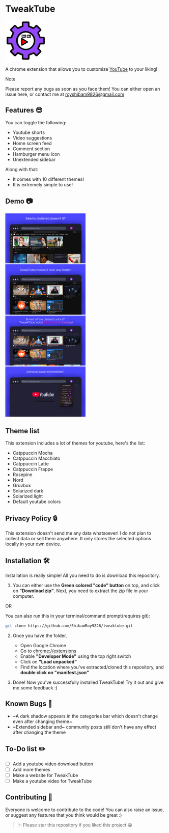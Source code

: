 # TweakTube

![logo](assets/logo_128.png)

A chrome extension that allows you to customize [YouTube](https://youtube.com) to your liking!

> [!NOTE]
> Please report any bugs as soon as you face them! You can either open an issue here, or contact me at royshibam9826@gmail.com

## Features 😎

You can toggle the following:
- Youtube shorts
- Video suggestions
- Home screen feed
- Comment section
- Hamburger menu icon
- Unextended sidebar

Along with that:
- It comes with 10 different themes!
- It is extremely simple to use!

## Demo 📷

<img src="Screenshots/01.png" width="50%">

<img src="Screenshots/02.png" width="50%">

<img src="Screenshots/03.png" width="50%">

<img src="Screenshots/04.png" width="50%">

## Theme list

This extension includes a lot of themes for youtube, here's the list:

- Catppuccin Mocha
- Catppuccin Macchiato
- Catppuccin Latte
- Catppuccin Frappe
- Rosepine
- Nord
- Gruvbox
- Solarized dark
- Solarized light
- Default youtube colors

## Privacy Policy 🔒

This extension doesn't send me any data whatsoever! I do not plan to collect data or sell them anywhere. It only stores the selected options locally in your own device.

## Installation 🛠️

Installation is really simple! All you need to do is download this repository.

1. You can either use the **Green colored "code" button** on top, and click on **"Download zip"**.
Next, you need to extract the zip file in your computer.

OR

You can also run this in your terminal/command prompt(requires git):

```bash
git clone https://github.com/ShibamRoy9826/tweaktube.git
```

2. Once you have the folder, 
    - Open Google Chrome
    - Go to [chrome://extensions](chrome://extensions)
    - Enable **"Developer Mode"** using the top right switch
    - Click on **"Load unpacked"**
    - Find the location where you've extracted/cloned this repository, and **double click on "manifest.json"**

3. Done! Now you've successfully installed TweakTube! Try it out and give me some feedback :) 

## Known Bugs 🐞

- ~A dark shadow appears in the categories bar which doesn't change even after changing theme~
- ~Extended sidebar and~ community posts still don't have any effect after changing the theme

## To-Do list ✏️

- [ ] Add a youtube video download button
- [ ] Add more themes
- [ ] Make a website for TweakTube
- [ ] Make a youtube video for TweakTube

## Contributing 🙏

Everyone is welcome to contribute to the code!
You can also raise an issue, or suggest any features that you think would be great :)

> ✨ Please star this repository if you liked this project 😁
